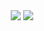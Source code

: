 <div align="center">
  <img src="https://github-readme-stats.vercel.app/api?username=willshuttleworth&show_icons=true&theme=material-palenight"/>
  <img src="https://github-readme-stats.vercel.app/api/top-langs/?username=willshuttleworth&exclude_repo=.dotfiles&layout=compact&theme=material-palenight&hide=jupyter%20notebook"/>
</div>
